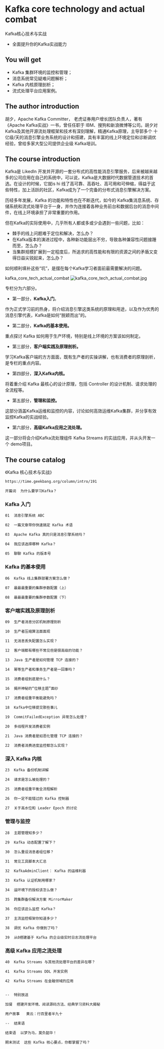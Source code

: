 # Kafka core technology and actual combat

Kafka核心技术与实战

+ 全面提升你的Kafka实战能力

##  You will get 

+ Kafka 集群环境的监控和管理；
+ 消息系统常见疑难问题解析；
+ Kafka 内核原理剖析；
+ 流式处理平台应用案例。

##  The author introduction

胡夕，Apache Kafka Committer， 老虎证券用户增长团队负责人，著有 《Apache Kafka实战》一书，曾任任职于 IBM、搜狗和新浪微博等公司。胡夕对 Kafka及其他开源流处理框架和技术有深刻理解，精通Kafka原理，主导郭多个 十亿级/天的消息引擎业务系统的设计和搭建，具有丰富的线上环境定位和诊断调优经验，曾给多家大型公司提供企业级 Kafka培训。

##  The course introduction

Kafka是 LikedIn 开发并开源的一套分布式的高性能消息引擎服务，后来被越来越多的公司应用在自己的系统中，可以说，Kafka是大数据时代数据管道技术的首选。在设计的时候，它就is hi 线了高可靠、高吞吐、高可用和可伸缩，得益于这些特性，加上活跃的社区，Kafka成为了一个完备的分布式消息引擎解决方案。

历经多年发展，Kafka 的功能和特性也在不断迭代，如今的 Kafka集消息系统、存储系统和流式处理平台于一身，并作为连接着各种业务前台和数据后台的消息中间件，在线上环境承担了非常重要的作用。

但在Kafka的实际使用中，几乎所有人都或多或少会遇到一些问题，比如：

+ 棘手的线上问题难于定位和解决，怎么办？
+ 在Kafka版本的演进过程中，各种新功能层出不穷，导致各种兼容性问题接踵而至，怎么办？
+ 当集群规模扩展到一定程度后，所追求的高性能和有限的资源之间的矛盾又变得日益尖锐起来，怎么办？

如何顺利填补这些“坑”，是摆在每个Kafka学习者面前最需要解决的问题。

kafka_core_tech_actual_combat
![kafka_core_tech_actual_combat.jpg](https://github.com/yumushui/database/tree/master/message_queue/huxi_kafka_core_tech_combat/kafka_core_tech_actual_combat.jpg  "kafka_core_tech_actual_combat.jpg")


专栏分为六部分。

+ 第一部分，**Kafka入门**。

作为正式学习前的热身，将介绍消息引擎这类系统的原理和用途，以及作为优秀的消息引擎代表，Kafka是如何“脱颖而出”的。

+ 第二部分，**Kafka的基本使用。**

重点探讨 Kafka 如何用于生产环境，特别是线上环境的方案该如何制定。

+ 第三部分，**客户端实践及原理剖析。**

学习Kafka客户端的方方面面，既有生产者的实操讲解，也有消费者的原理剖析，是专栏的重点内容。

+ 第四部分，**深入Kafka内核。**

将着重介绍 Kafka 最核心的设计原理，包括 Controller 的设计机制、请求处理的全流程等。

+ 第五部分，**管理和监控。**

这部分涵盖Kafka运维和监控的内容，讨论如何高效运维Kafka集群，并分享有效监控Kafka的实战经验。

+ 第六部分，**高级Kafka应用之流处理。**

这一部分将会介绍Kafka流处理组件 Kafka Streams 的实战应用，并从头开发一个 demo项目。


##  The course catalog

《Kafka 核心技术与实战》

```
https://time.geekbang.org/column/intro/191
```

```
开篇词  为什么要学习Kafka？

```

###  Kafka 入门

```
01  消息引擎系统 ABC

02  一篇文章带你快速搞定 Kafka 术语

03  Apache Kafka 真的只是消息引擎系统吗？

04  我应该选择哪种 Kafka？

05  聊聊 Kafka 的版本号

```

###  Kafka 的基本使用

```
06  Kafka 线上集群部署方案怎么做？

07  最最最重要的集群参数配置（上）

08  最最最重要的集群参数配置（下）

```

###  客户端实践及原理剖析

```
09  生产者消息分区机制原理剖析

10  生产者压缩算法面面观

11  无消息丢失配置怎么实现？

12  客户端都有哪些不常见但是很高级的功能？

13  Java 生产者是如何管理 TCP 连接的？

14  幂等生产者和事务生产者是一回事吗？

15  消费者组到底是什么？

16  揭开神秘的“位移主题”面纱

17  消费者组重平衡能避免吗？

18  Kafka中位移提交那些事儿

19  CommitFailedException 异常怎么处理？

20  多线程开发消费者实例

21  Java 消费者是如恶化管理 TCP 连接的？

22  消费者消费进度监控都怎么实现？

```

###  深入 Kafka 内核

```
23  Kafka 备份机制详解

24  请求是怎么被处理的？

25  消费者组重平衡全流程解析

26  你一定不能错过的 Kafka 控制器

27  关于高水位和 Leader Epoch 的讨论

```

###  管理与监控

```
28  主题管理知多少？

29  Kafka 动态配置了解下？

30  怎么重设消息者组位移？

31  常见工具脚本大汇总

32  KafkaAdminClient： Kafka 的运维利器

33  Kafka 认证机制用哪家？

34  运环境下的授权该怎么做？

35  跨集群备份解决方案 MirrorMaker

36  你应该这么监控 Kafka？

37  主流监控框架你知道多少？

38  调优 Kafka 你做到了吗？

39  从0搭建基于 Kafka 的企业级实时日志流处理平台

```

###  高级 Kafka 应用之流处理

```
40  Kafka Streams 与其他流处理平台的差异在哪？

41  Kafka Streams DDL 开发实例

42  Kafka Streams 在金融领域的应用


--  特别放送

加餐  搭建开发环境、阅读源码方法、经典学习资料大揭秘

用户故事   黄云：行百里者半九十

--  结束语

结束语  以梦为马，莫负韶华！

期末测试  这些 Kafka 核心要点，你都掌握了吗？

```


